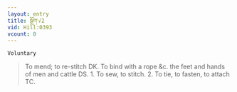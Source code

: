 ```yaml
---
layout: entry
title: སྒྲོག་√2
vid: Hill:0393
vcount: 0
---
```

`Voluntary` 
> To mend; to re-stitch DK\.
 To bind with a rope &c\.
 the feet and hands of men and cattle DS\.
 1\.
 To sew, to stitch\.
 2\.
 To tie, to fasten, to attach TC\.

